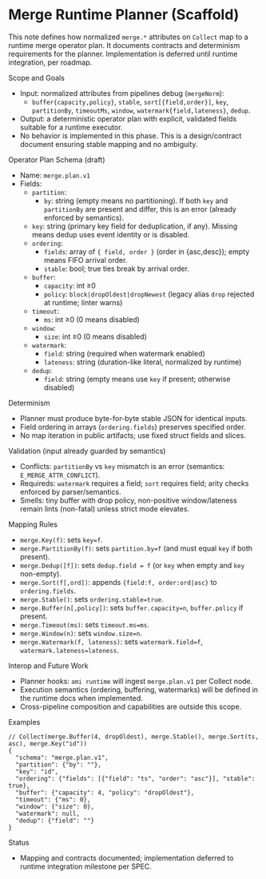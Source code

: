 # Merge Runtime Planner (Scaffold)

This note defines how normalized `merge.*` attributes on `Collect` map to a runtime merge operator plan. It documents
contracts and determinism requirements for the planner. Implementation is deferred until runtime integration, per
roadmap.

Scope and Goals

- Input: normalized attributes from pipelines debug (`mergeNorm`):
  - `buffer{capacity,policy}`, `stable`, `sort[{field,order}]`, `key`, `partitionBy`, `timeoutMs`, `window`,
    `watermark{field,lateness}`, `dedup`.
- Output: a deterministic operator plan with explicit, validated fields suitable for a runtime executor.
- No behavior is implemented in this phase. This is a design/contract document ensuring stable mapping and no ambiguity.

Operator Plan Schema (draft)

- Name: `merge.plan.v1`
- Fields:
  - `partition`:
    - `by`: string (empty means no partitioning). If both `key` and `partitionBy` are present and differ, this is an
      error (already enforced by semantics).
  - `key`: string (primary key field for deduplication, if any). Missing means dedup uses event identity or is disabled.
  - `ordering`:
    - `fields`: array of `{ field, order }` (order in {asc,desc}); empty means FIFO arrival order.
    - `stable`: bool; true ties break by arrival order.
  - `buffer`:
    - `capacity`: int ≥0
    - `policy`: `block|dropOldest|dropNewest` (legacy alias `drop` rejected at runtime; linter warns)
  - `timeout`:
    - `ms`: int ≥0 (0 means disabled)
  - `window`:
    - `size`: int ≥0 (0 means disabled)
  - `watermark`:
    - `field`: string (required when watermark enabled)
    - `lateness`: string (duration-like literal, normalized by runtime)
  - `dedup`:
    - `field`: string (empty means use `key` if present; otherwise disabled)

Determinism

- Planner must produce byte-for-byte stable JSON for identical inputs.
- Field ordering in arrays (`ordering.fields`) preserves specified order.
- No map iteration in public artifacts; use fixed struct fields and slices.

Validation (input already guarded by semantics)

- Conflicts: `partitionBy` vs `key` mismatch is an error (semantics: `E_MERGE_ATTR_CONFLICT`).
- Requireds: `watermark` requires a field; `sort` requires field; arity checks enforced by parser/semantics.
- Smells: tiny buffer with drop policy, non-positive window/lateness remain lints (non-fatal) unless strict mode
  elevates.

Mapping Rules

- `merge.Key(f)`: sets `key=f`.
- `merge.PartitionBy(f)`: sets `partition.by=f` (and must equal `key` if both present).
- `merge.Dedup([f])`: sets `dedup.field = f` (or `key` when empty and `key` non-empty).
- `merge.Sort(f[,ord])`: appends `{field:f, order:ord|asc}` to `ordering.fields`.
- `merge.Stable()`: sets `ordering.stable=true`.
- `merge.Buffer(n[,policy])`: sets `buffer.capacity=n`, `buffer.policy` if present.
- `merge.Timeout(ms)`: sets `timeout.ms=ms`.
- `merge.Window(n)`: sets `window.size=n`.
- `merge.Watermark(f, lateness)`: sets `watermark.field=f`, `watermark.lateness=lateness`.

Interop and Future Work

- Planner hooks: `ami runtime` will ingest `merge.plan.v1` per Collect node.
- Execution semantics (ordering, buffering, watermarks) will be defined in the runtime docs when implemented.
- Cross-pipeline composition and capabilities are outside this scope.

Examples

```
// Collect(merge.Buffer(4, dropOldest), merge.Stable(), merge.Sort(ts, asc), merge.Key("id"))
{
  "schema": "merge.plan.v1",
  "partition": {"by": ""},
  "key": "id",
  "ordering": {"fields": [{"field": "ts", "order": "asc"}], "stable": true},
  "buffer": {"capacity": 4, "policy": "dropOldest"},
  "timeout": {"ms": 0},
  "window": {"size": 0},
  "watermark": null,
  "dedup": {"field": ""}
}
```

Status

- Mapping and contracts documented; implementation deferred to runtime integration milestone per SPEC.
